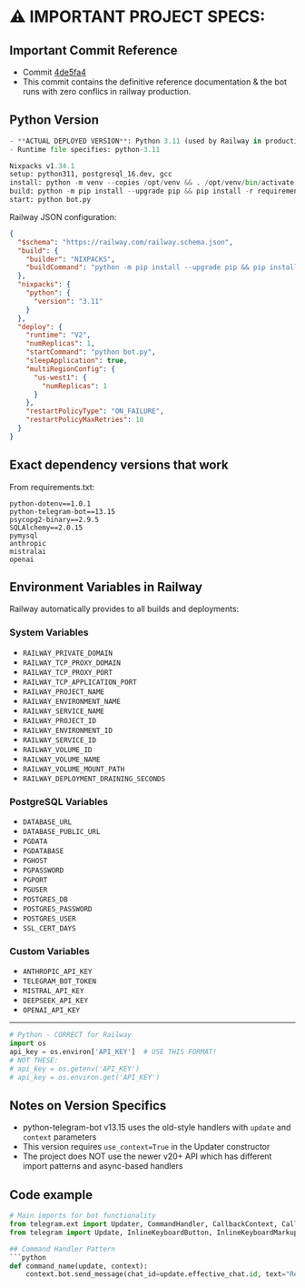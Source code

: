 # ⚠️ IMPORTANT PROJECT SPECS: 


## Important Commit Reference
- Commit [4de5fa4](https://github.com/dobe4ever/better-u-bot/commit/4de5fa4) 
- This commit contains the definitive reference documentation & the bot runs with zero conflics in railway production.

## Python Version
```python
- **ACTUAL DEPLOYED VERSION**: Python 3.11 (used by Railway in production)
- Runtime file specifies: python-3.11

Nixpacks v1.34.1
setup: python311, postgresql_16.dev, gcc
install: python -m venv --copies /opt/venv && . /opt/venv/bin/activate && pip install -r requirements.txt
build: python -m pip install --upgrade pip && pip install -r requirements.txt
start: python bot.py
```

Railway JSON configuration:
```json
{
  "$schema": "https://railway.com/railway.schema.json",
  "build": {
    "builder": "NIXPACKS",
    "buildCommand": "python -m pip install --upgrade pip && pip install -r requirements.txt"
  },
  "nixpacks": {
    "python": {
      "version": "3.11"
    }
  },
  "deploy": {
    "runtime": "V2",
    "numReplicas": 1,
    "startCommand": "python bot.py",
    "sleepApplication": true,
    "multiRegionConfig": {
      "us-west1": {
        "numReplicas": 1
      }
    },
    "restartPolicyType": "ON_FAILURE",
    "restartPolicyMaxRetries": 10
  }
}
```

## Exact dependency versions that work
From requirements.txt:
```
python-dotenv==1.0.1
python-telegram-bot==13.15
psycopg2-binary==2.9.5
SQLAlchemy==2.0.15
pymysql
anthropic
mistralai
openai
```

## Environment Variables in Railway

Railway automatically provides to all builds and deployments:

### System Variables
- `RAILWAY_PRIVATE_DOMAIN`
- `RAILWAY_TCP_PROXY_DOMAIN`
- `RAILWAY_TCP_PROXY_PORT`
- `RAILWAY_TCP_APPLICATION_PORT`
- `RAILWAY_PROJECT_NAME`
- `RAILWAY_ENVIRONMENT_NAME`
- `RAILWAY_SERVICE_NAME`
- `RAILWAY_PROJECT_ID`
- `RAILWAY_ENVIRONMENT_ID`
- `RAILWAY_SERVICE_ID`
- `RAILWAY_VOLUME_ID`
- `RAILWAY_VOLUME_NAME`
- `RAILWAY_VOLUME_MOUNT_PATH`
- `RAILWAY_DEPLOYMENT_DRAINING_SECONDS`

### PostgreSQL Variables
- `DATABASE_URL`
- `DATABASE_PUBLIC_URL`
- `PGDATA`
- `PGDATABASE`
- `PGHOST`
- `PGPASSWORD`
- `PGPORT`
- `PGUSER`
- `POSTGRES_DB`
- `POSTGRES_PASSWORD`
- `POSTGRES_USER`
- `SSL_CERT_DAYS`

### Custom Variables
- `ANTHROPIC_API_KEY`
- `TELEGRAM_BOT_TOKEN`
- `MISTRAL_API_KEY`
- `DEEPSEEK_API_KEY`
- `OPENAI_API_KEY`

___

```python
# Python - CORRECT for Railway
import os
api_key = os.environ['API_KEY']  # USE THIS FORMAT!
# NOT THESE:
# api_key = os.getenv('API_KEY')
# api_key = os.environ.get('API_KEY')
```
## Notes on Version Specifics
- python-telegram-bot v13.15 uses the old-style handlers with `update` and `context` parameters
- This version requires `use_context=True` in the Updater constructor
- The project does NOT use the newer v20+ API which has different import patterns and async-based handlers

## Code example

```python
# Main imports for bot functionality
from telegram.ext import Updater, CommandHandler, CallbackContext, CallbackQueryHandler, ConversationHandler, MessageHandler, Filters
from telegram import Update, InlineKeyboardButton, InlineKeyboardMarkup, ReplyKeyboardMarkup, ReplyKeyboardRemove

## Command Handler Pattern
```python
def command_name(update, context):
    context.bot.send_message(chat_id=update.effective_chat.id, text="Response message")
```